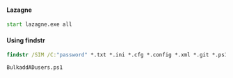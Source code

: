 #### Lazagne
```cmd
start lazagne.exe all
```
#### Using findstr
```cmd
findstr /SIM /C:"password" *.txt *.ini *.cfg *.config *.xml *.git *.ps1 *.yml *.vhd
```

```
BulkaddADusers.ps1
```

